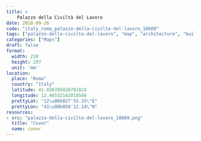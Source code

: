 ```yaml
---
title: > 
    Palazzo della Civiltà del Lavoro
date: 2018-09-26
code: "italy_roma_palazzo-della-civilta-del-lavoro_18609"
tags: ["palazzo-della-civilta-del-lavoro", "map", "architecture", "buildings", "Roma", "Italy"]
categories: ["Maps"]
draft: false
format:
  width: 210
  height: 297
  unit: 'mm'
location:
  place: "Roma"
  country: "Italy"
  latitude: 41.836705826781824
  longitude: 12.46532142018566
  prettyLat: "12\u00b027'55.15\"E"
  prettyLon: "41\u00b050'12.14\"N"
resources:
- src: "palazzo-della-civilta-del-lavoro_18609.png"
  title: "Cover"
  name: cover
---
```


